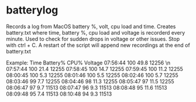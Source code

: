 # batterylog
Records a log from MacOS battery %, volt, cpu load and time.
Creates battery.txt where time, battery %, cpu load and voltage is recorderd every minute.
Used to check for sudden drops in voltage or other issues.
Stop with ctrl + C.
A restart of the script will append new recordings at the end of battery.txt

Example:
Time Battery% CPU% Voltage
07:56:44 100 49.8 12256 \n
07:57:44 100 21.4 12255
07:58:45 100 14.7 12255
07:59:45 100 11.2 12255
08:00:45 100 5.3 12255
08:01:46 100 5.5 12255
08:02:46 100 5.7 12255
08:03:46 99 7.7 12255
08:04:46 98 11.3 12255
08:05:47 97 11.5 12255
08:06:47 97 9.7 11513
08:07:47 96 9.3 11513
08:08:48 95 11.6 11513
08:09:48 95 7.4 11513
08:10:48 94 9.3 11513
